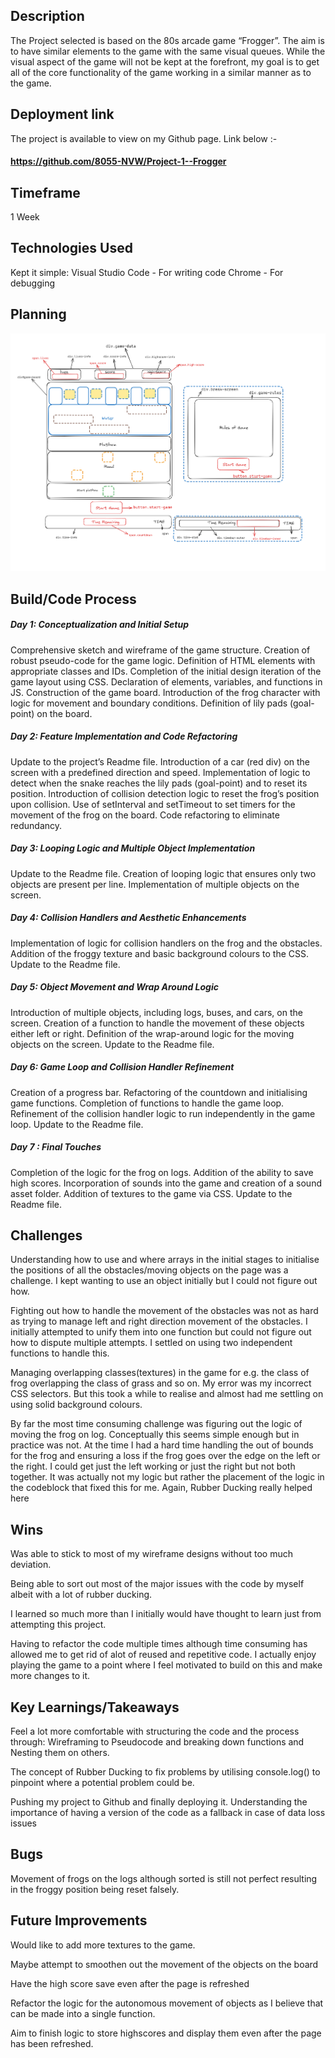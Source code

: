 ## Description
The Project selected is based on the 80s arcade game “Frogger”. The aim is to have similar elements to the game with the same visual queues. While the visual aspect of the game will not be kept at the forefront, my goal is to get all of the core functionality of the game working in a similar manner as to the game. 



## Deployment link
The project is available to view on my Github page. Link below :-
#### https://github.com/8055-NVW/Project-1--Frogger    


## Timeframe
1 Week


## Technologies Used

Kept it simple:
Visual Studio Code - For writing code
Chrome - For debugging



## Planning

![Wireframe](assets/wireframe.png)


## Build/Code Process

##### Day 1: Conceptualization and Initial Setup
Comprehensive sketch and wireframe of the game structure.
Creation of robust pseudo-code for the game logic.
Definition of HTML elements with appropriate classes and IDs.
Completion of the initial design iteration of the game layout using CSS.
Declaration of elements, variables, and functions in JS.
Construction of the game board.
Introduction of the frog character with logic for movement and boundary conditions.
Definition of lily pads (goal-point) on the board.

##### Day 2: Feature Implementation and Code Refactoring
Update to the project’s Readme file.
Introduction of a car (red div) on the screen with a predefined direction and speed.
Implementation of logic to detect when the snake reaches the lily pads (goal-point) and to reset its position.
Introduction of collision detection logic to reset the frog’s position upon collision.
Use of setInterval and setTimeout to set timers for the movement of the frog on the board.
Code refactoring to eliminate redundancy.

##### Day 3: Looping Logic and Multiple Object Implementation
Update to the Readme file.
Creation of looping logic that ensures only two objects are present per line.
Implementation of multiple objects on the screen.

##### Day 4: Collision Handlers and Aesthetic Enhancements
Implementation of logic for collision handlers on the frog and the obstacles.
Addition of the froggy texture and basic background colours to the CSS.
Update to the Readme file.

##### Day 5: Object Movement and Wrap Around Logic
Introduction of multiple objects, including logs, buses, and cars, on the screen.
Creation of a function to handle the movement of these objects either left or right.
Definition of the wrap-around logic for the moving objects on the screen.
Update to the Readme file.

##### Day 6: Game Loop and Collision Handler Refinement
Creation of a progress bar.
Refactoring of the countdown and initialising game functions.
Completion of functions to handle the game loop.
Refinement of the collision handler logic to run independently in the game loop.
Update to the Readme file.

##### Day 7 : Final Touches
Completion of the logic for the frog on logs.
Addition of the ability to save high scores.
Incorporation of sounds into the game and creation of a sound asset folder.
Addition of textures to the game via CSS.
Update to the Readme file.


## Challenges

Understanding how to use and where arrays in the initial stages to initialise the positions of all the obstacles/moving objects on the page was a challenge. I kept wanting to use an object initially but I could not figure out how.

Fighting out how to handle the movement of the obstacles was not as hard as trying to manage left and right direction  movement of the obstacles. I initially attempted to unify them into one function but could not figure out how to dispute multiple attempts. I settled on using two independent functions to handle this.

Managing overlapping classes(textures) in the game for e.g. the class of frog overlapping the class of grass and so on. My error was my incorrect CSS selectors. But this took a while to realise and almost had me settling on using solid background colours.

By far the most time consuming challenge was figuring out the logic of moving the frog on log. Conceptually this seems simple enough but in practice was not. At the time I had a hard time handling the out of bounds for the frog and ensuring a loss if the frog goes over the edge on the left or the right. I could get just  the left working or just the right but not both together. It was actually not my logic but rather the placement of the logic in the codeblock that fixed this for me. Again, Rubber Ducking really helped here


## Wins

Was able to stick to most of my wireframe designs without too much deviation.

Being able to sort out most of the major issues with the code by myself albeit with a lot of rubber ducking.

I learned so much more than I initially would have thought to learn just from attempting this project.

Having to refactor the code multiple times although time consuming has allowed me to get rid of alot of reused and repetitive code.
I actually enjoy playing the game to a point where I feel motivated to build on this and make more changes to it.


## Key Learnings/Takeaways

Feel a lot more comfortable with structuring the code and the process through:  Wireframing to Pseudocode and breaking down functions and Nesting them on others.

The concept of Rubber Ducking to fix problems by utilising console.log() to pinpoint where a potential problem could be.

 Pushing my project to Github and finally deploying it. Understanding the importance of having a version of the code as a fallback in case of data loss issues


## Bugs

Movement of frogs on the logs although sorted is still not perfect resulting in the froggy position being reset falsely.

## Future Improvements

Would like to add more textures to the game.
 
Maybe attempt to smoothen out the movement of the objects on the board

Have the high score save even after the page is refreshed

Refactor the logic for the autonomous movement of objects as I believe that can be made into a single function.

Aim to finish logic to store highscores and display them even after the page has been refreshed.
